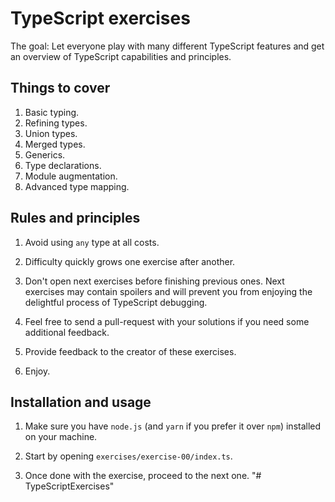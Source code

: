 # TypeScript exercises

The goal: Let everyone play with many different TypeScript features
and get an overview of TypeScript capabilities and principles.

## Things to cover

 1. Basic typing.
 2. Refining types.
 3. Union types.
 4. Merged types.
 5. Generics.
 6. Type declarations.
 7. Module augmentation.
 8. Advanced type mapping.

## Rules and principles

 1. Avoid using `any` type at all costs.

 2. Difficulty quickly grows one exercise after another.

 3. Don't open next exercises before finishing previous ones.
    Next exercises may contain spoilers and will prevent you
    from enjoying the delightful process of TypeScript debugging.

 4. Feel free to send a pull-request with your solutions if you
    need some additional feedback.

 5. Provide feedback to the creator of these exercises.

 6. Enjoy.

## Installation and usage

 1. Make sure you have `node.js` (and `yarn` if you prefer it over `npm`)
    installed on your machine.

 2. Start by opening `exercises/exercise-00/index.ts`.

 3. Once done with the exercise, proceed to the next one.
"# TypeScriptExercises" 
